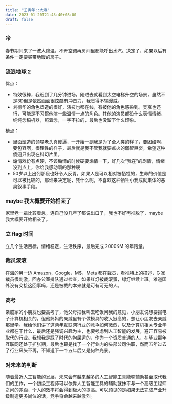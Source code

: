 ```yaml
---
title: "壬寅年::大寒"
date: 2023-01-20T21:43:40+08:00
draft: false
---
```


### 冷

春节期间来了一波大降温，不开空调再房间里都能呼出水汽。决定了，如果以后有条件一定要买带地暖的房子。

### 流浪地球 2

优点： 
* 特效很棒，我迟到了几分钟进场，刚进去就看到太空电梯升空的场景，虽然不是3D但是依然画面很炫酷有冲击力，我觉得不输漫威。
* 刘德华的角色塑造的很好，演技也都在线，有被他的角色感染到。吴京也还行，可能是不习惯他演一些温情一点的角色。其他的演员都没什么表情情绪，纯纯念稿机器，照着念，一字不拉的，最后也没留下什么印象。

槽点：
* 里面塑造的领导老头真傻逼，一开始一副我是为了全人类的样子，要团结啊，要包容啊，很理性的样子，最后就是我不管我就要点火的弱智巨婴，希望这种傻逼只出现在科幻片里。
* 煽情戏份有点硬，不该煽情的时候硬要煽情一下，好几次“我在”的剧情，情绪没到点上，你给我感动啊的那种硬
* 50岁以上出列那段也好令人反胃，如果人是可以相对被牺牲的，生命的价值是可以被比较的，那谁来决定呢，凭什么呢，不喜欢这种牺牲小我成就集体的恶臭叙事手段。

### maybe 我大概要开始相亲了

家里老一辈比较着急，连自己没几年了都说出口了，我也不好再推脱了，maybe 我大概要开始相亲了。

### 立 flag 时间

立几个生活目标，情绪稳定，生活秩序，最后完成 2000KM 的年跑量。

### 裁员滚滚

在海的另一边 Amazon，Google，M$，Meta 都在裁员，看推特上的描述，G 家裁员很刺激，回办公室排队通过检查，如果红灯被裁滚蛋，绿灯继续上班。难道国外没有交接这回事吗，还是被裁的本来就是可有可无的人。

### 高考

亲戚家的小朋友也要高考了，他父母把我叫去吃饭问我的意见，小朋友说想要报电子计算机相关的，但他妈妈的亲戚里有个做模具的收入挺高的，想让小朋友去亲戚那里学。我给他们讲了这两年互联网行业的竞争如何激烈，以及计算机相关专业毕业都在干什么，最后还是强调兴趣为主，也要考虑到人工智能的发展，避开容易被取代的行业。我想我是踩了时代的狗屎运的，作为一个资质普通的人，在毕业那年互联网还处于扩张期，最后也算是找了一个行业内的头部公司供职，然而五年过去了行业风头不再，不知道下一个五年后又是何种光景。


### 对未来的判断

随着最近人工智能的发展，未来会有越来越多的人工智能工具能够辅助甚至取代我们的工作，一个初级工程师可以依靠人工智能工具的辅助就抹平与一个高级工程师之间的差距，个人的效率将会得到极大的提高。可以预见的是如果无法完成产业升级制造更多岗位的话，竞争将会越来越激烈。